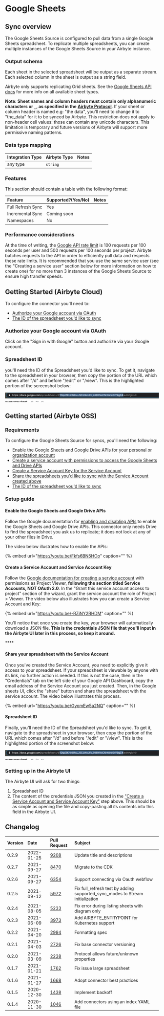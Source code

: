 # Google Sheets

## Sync overview

The Google Sheets Source is configured to pull data from a single Google Sheets spreadsheet. To replicate multiple spreadsheets, you can create multiple instances of the Google Sheets Source in your Airbyte instance.

### Output schema

Each sheet in the selected spreadsheet will be output as a separate stream. Each selected column in the sheet is output as a string field.

Airbyte only supports replicating Grid sheets. See the [Google Sheets API docs](https://developers.google.com/sheets/api/reference/rest/v4/spreadsheets/sheets#SheetType) for more info on all available sheet types.

**Note: Sheet names and column headers must contain only alphanumeric characters or `_`, as specified in the** [**Airbyte Protocol**](../../understanding-airbyte/airbyte-specification.md). If your sheet or column header is named e.g: "the data", you'll need to change it to "the\_data" for it to be synced by Airbyte. This restriction does not apply to non-header cell values: those can contain any unicode characters. This limitation is temporary and future versions of Airbyte will support more permissive naming patterns.

### Data type mapping

| Integration Type | Airbyte Type | Notes |
| :--- | :--- | :--- |
| any type | `string` |  |

### Features

This section should contain a table with the following format:

| Feature | Supported?\(Yes/No\) | Notes |
| :--- | :--- | :--- |
| Full Refresh Sync | Yes |  |
| Incremental Sync | Coming soon |  |
| Namespaces | No |  |

### Performance considerations

At the time of writing, the [Google API rate limit](https://developers.google.com/sheets/api/limits) is 100 requests per 100 seconds per user and 500 requests per 100 seconds per project. Airbyte batches requests to the API in order to efficiently pull data and respects these rate limits. It is recommended that you use the same service user \(see the "Creating a service user" section below for more information on how to create one\) for no more than 3 instances of the Google Sheets Source to ensure high transfer speeds.

## Getting Started (Airbyte Cloud)
To configure the connector you'll need to:

* [Authorize your Google account via OAuth](#oauth)
* [The ID of the spreadsheet you'd like to sync](#sheetid)

### <a name="oauth"></a> Authorize your Google account via OAuth
Click on the "Sign in with Google" button and authorize via your Google account.

### <a name="sheetid"></a>Spreadsheet ID
you'll need the ID of the Spreadsheet you'd like to sync. To get it, navigate to the spreadsheet in your browser, then copy the portion of the URL which comes after "/d" and before "/edit" or "/view". This is the highlighted portion of the screenshot below:

![](../../.gitbook/assets/google_spreadsheet_url.png)

## Getting started (Airbyte OSS)

### Requirements

To configure the Google Sheets Source for syncs, you'll need the following:

* [Enable the Google Sheets and Google Drive APIs for your personal or organization account](#enableapi)
* [Create a service account with permissions to access the Google Sheets and Drive APIs](#createserviceaccount)
* [Create a Service Account Key for the Service Account](#createserviceaccount)
* [Share the spreadsheets you'd like to sync with the Service Account created above](#sharesheet)
* [The ID of the spreadsheet you'd like to sync](#findsheetid)

### Setup guide

#### <a name="enableapi"></a>Enable the Google Sheets and Google Drive APIs

Follow the Google documentation for [enabling and disabling APIs](https://support.google.com/googleapi/answer/6158841?hl=en) to enable the Google Sheets and Google Drive APIs. This connector only needs Drive to find the spreadsheet you ask us to replicate; it does not look at any of your other files in Drive.

The video below illustrates how to enable the APIs:

{% embed url="https://youtu.be/Fkfs6BN5HOo" caption="" %}

#### <a name="createserviceaccount"></a>Create a Service Account and Service Account Key

Follow the [Google documentation for creating a service account](https://support.google.com/googleapi/answer/6158849?hl=en&ref_topic=7013279) with permissions as Project Viewer, **following the section titled Service Accounts, NOT OAuth 2.0**. In the "Grant this service account access to project" section of the wizard, grant the service account the role of Project &gt; Viewer. The video below also illustrates how you can create a Service Account and Key:

{% embed url="https://youtu.be/-RZiNY2RHDM" caption="" %}

You'll notice that once you create the key, your browser will automatically download a JSON file. **This is the credentials JSON file that you'll input in the Airbyte UI later in this process, so keep it around.**

\*\*\*\*

#### <a name="sharesheet"></a>Share your spreadsheet with the Service Account

Once you've created the Service Account, you need to explicitly give it access to your spreadsheet. If your spreadsheet is viewable by anyone with its link, no further action is needed. If this is not the case, then in the "Credentials" tab on the left side of your Google API Dashboard, copy the email address of the Service Account you just created. Then, in the Google sheets UI, click the "share" button and share the spreadsheet with the service account. The video below illustrates this process.

{% embed url="https://youtu.be/GyomEw5a2NQ" caption="" %}

#### <a name="findsheetid"></a>Spreadsheet ID

Finally, you'll need the ID of the Spreadsheet you'd like to sync. To get it, navigate to the spreadsheet in your browser, then copy the portion of the URL which comes after "/d" and before "/edit" or "/view". This is the highlighted portion of the screenshot below:

![](../../.gitbook/assets/google_spreadsheet_url.png)

### Setting up in the Airbyte UI

The Airbyte UI will ask for two things:

1. Spreadsheet ID
2. The content of the credentials JSON you created in the ["Create a Service Account and Service Account Key"](#createserviceaccount) step above. This should be as simple as opening the file and copy-pasting all its contents into this field in the Airbyte UI.

## Changelog

| Version | Date       | Pull Request | Subject                                                                       |
|:--------| :--------  | :-----       |:------------------------------------------------------------------------------|
| 0.2.9   | 2022-01-25 | [9208](https://github.com/airbytehq/airbyte/pull/9208) | Update title and descriptions                                                 |
| 0.2.7   | 2021-09-27 | [8470](https://github.com/airbytehq/airbyte/pull/8470) | Migrate to the CDK                                                            |
| 0.2.6   | 2021-09-27 | [6354](https://github.com/airbytehq/airbyte/pull/6354) | Support connecting via Oauth webflow                                          |
| 0.2.5   | 2021-09-12 | [5972](https://github.com/airbytehq/airbyte/pull/5972) | Fix full_refresh test by adding supported_sync_modes to Stream initialization |
| 0.2.4   | 2021-08-05 | [5233](https://github.com/airbytehq/airbyte/pull/5233) | Fix error during listing sheets with diagram only                             |
| 0.2.3   | 2021-06-09 | [3973](https://github.com/airbytehq/airbyte/pull/3973) | Add AIRBYTE_ENTRYPOINT for Kubernetes support                                 |
| 0.2.2   | 2021-04-20 | [2994](https://github.com/airbytehq/airbyte/pull/2994) | Formatting spec                                                               |
| 0.2.1   | 2021-04-03 | [2726](https://github.com/airbytehq/airbyte/pull/2726) | Fix base connector versioning                                                 |
| 0.2.0   | 2021-03-09 | [2238](https://github.com/airbytehq/airbyte/pull/2238) | Protocol allows future/unknown properties                                     |
| 0.1.7   | 2021-01-21 | [1762](https://github.com/airbytehq/airbyte/pull/1762) | Fix issue large spreadsheet                                                   |
| 0.1.6   | 2021-01-27 | [1668](https://github.com/airbytehq/airbyte/pull/1668) | Adopt connector best practices                                                |
| 0.1.5   | 2020-12-30 | [1438](https://github.com/airbytehq/airbyte/pull/1438) | Implement backoff                                                             |
| 0.1.4   | 2020-11-30 | [1046](https://github.com/airbytehq/airbyte/pull/1046) | Add connectors using an index YAML file                                       |
